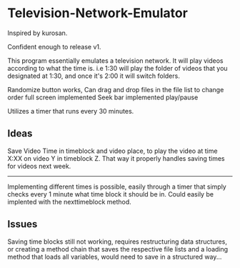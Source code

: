 # Television-Network-Emulator
Inspired by kurosan. 

Confident enough to release v1. 

This program essentially emulates a television network. It will play videos according to what the time is. i.e 1:30 will play the folder of videos that you designated at 1:30, and once it's 2:00 it will switch folders.

Randomize button works,
Can drag and drop files in the file list to change order
full screen implemented
Seek bar implemented
play/pause

Utilizes a timer that runs every 30 minutes.




## Ideas 


Save Video Time in timeblock and video place, to play the video at time X:XX on video Y in timeblock Z. 
That way it properly handles saving times for videos next week. 

----------------------------------------------------------------------------------------------------------------------------------------

Implementing different times is possible, easily through a timer that simply checks every 1 minute what time block it should be in. Could easily be implented with the nexttimeblock method. 



## Issues 

Saving time blocks still not working, requires restructuring data structures, or creating a method chain that saves the respective file lists and a loading method that loads all variables, would need to save in a structured way... 

